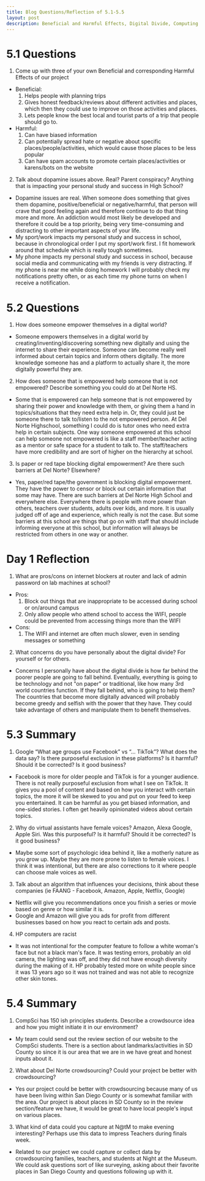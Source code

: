 ```yaml
---
title: Blog Questions/Reflection of 5.1-5.5
layout: post 
description: Beneficial and Harmful Effects, Digital Divide, Computing Bias, Crowdsourcing
---
```


# 5.1 Questions

1. Come up with three of your own Beneficial and corresponding Harmful Effects of our project
- Beneficial:
    1. Helps people with planning trips
    2. Gives honest feedback/reviews about different activities and places, which then they could use to improve on those activities and places.
    3. Lets people know the best local and tourist parts of a trip that people should go to. 
- Harmful:
    1. Can have biased information 
    2. Can potentially spread hate or negative about specific places/people/activities, which would cause those places to be less popular
    3. Can have spam accounts to promote certain places/activities or karens/bots on the website 
2. Talk about dopamine issues above. Real? Parent conspiracy? Anything that is impacting your personal study and success in High School?
- Dopamine issues are real. When someone does something that gives them dopamine, positive/beneficial or negative/harmful, that person will crave that good feeling again and therefore continue to do that thing more and more. An addiction would most likely be developed and therefore it could be a top priority, being very time-consuming and distracting to other important aspects of your life. 
- My sport/work impacts my personal study and success in school, because in chronological order I put my sport/work first. I fit homework around that schedule which is really tough sometimes.  
- My phone impacts my personal study and success in school, because social media and communicating with my friends is very distracting. If my phone is near me while doing homework I will probably check my notifications pretty often, or as each time my phone turns on when I receive a notification. 


# 5.2 Questions

1. How does someone empower themselves in a digital world?
- Someone empowers themselves in a digital world by creating/inventing/discovering something new digitally and using the internet to share their experience. Someone can become really well informed about certain topics and inform others digitally. The more knowledge someone has and a platform to actually share it, the more digitally powerful they are. 
2. How does someone that is empowered help someone that is not empowered? Describe something you could do at Del Norte HS.
- Some that is empowered can help someone that is not empowered by sharing their power and knowledge with them, or giving them a hand in topics/situations that they need extra help in. Or, they could just be someone there to talk to/listen to the not empowered person. At Del Norte Highschool, something I could do is tutor ones who need extra help in certain subjects. One way someone empowered at this school can help someone not empowered is like a staff member/teacher acting as a mentor or safe space for a student to talk to. The staff/teachers have more credibility and are sort of higher on the hierarchy at school. 
3. Is paper or red tape blocking digital empowerment? Are there such barriers at Del Norte? Elsewhere?
- Yes, paper/red tape/the government is blocking digital empowerment. They have the power to censor or block out certain information that some may have. There are such barriers at Del Norte High School and everywhere else. Everywhere there is people with more power than others, teachers over students, adults over kids, and more. It is usually judged off of age and experience, which really is not the case. But some barriers at this school are things that go on with staff that should include informing everyone at this school, but information will always be restricted from others in one way or another. 


# Day 1 Reflection
1. What are pros/cons on internet blockers at router and lack of admin password on lab machines at school?
- Pros:
    1. Block out things that are inappropriate to be accessed during school or on/around campus
    2. Only allow people who attend school to access the WIFI, people could be prevented from accessing things more than the WIFI
- Cons:
    1. The WIFI and internet are often much slower, even in sending messages or something
2. What concerns do you have personally about the digital divide?  For yourself or for others.
- Concerns I personally have about the digital divide is how far behind the poorer people are going to fall behind. Eventually, everything is going to be technology and not "on paper" or traditional, like how many 3rd world countries function. If they fall behind, who is going to help them? The countries that become more digitally advanced will probably become greedy and selfish with the power that they have. They could take advantage of others and manipulate them to benefit themselves. 

# 5.3 Summary  
1. Google “What age groups use Facebook” vs “… TikTok”? What does the data say? Is there purposeful exclusion in these platforms? Is it harmful? Should it be corrected? Is it good business?
- Facebook is more for older people and TikTok is for a younger audience. There is not really purposeful exclusion from what I see on TikTok. It gives you a pool of content and based on how you interact with certain topics, the more it will be skewed to you and put on your feed to keep you entertained. It can be harmful as you get biased information, and one-sided stories. I often get heavily opinionated videos about certain topics. 
2. Why do virtual assistants have female voices? Amazon, Alexa Google, Apple Siri. Was this purposeful? Is it harmful? Should it be corrected? Is it good business?
- Maybe some sort of psychologic idea behind it, like a motherly nature as you grow up. Maybe they are more prone to listen to female voices. I think it was intentional, but there are also corrections to it where people can choose male voices as well. 
3. Talk about an algorithm that influences your decisions, think about these companies (ie FAANG - Facebook, Amazon, Apple, Netflix, Google)
- Netflix will give you recommendations once you finish a series or movie based on genre or how similar it is. 
- Google and Amazon will give you ads for profit from different businesses based on how you react to certain ads and posts. 
4. HP computers are racist
- It was not intentional for the computer feature to follow a white woman's face but not a black man's face. It was testing errors, probably an old camera, the lighting was off, and they did not have enough diversity during the making of it. HP probably tested more on white people since it was 13 years ago so it was not trained and was not able to recognize other skin tones. 

# 5.4 Summary
1. CompSci has 150 ish principles students. Describe a crowdsource idea and how you might initiate it in our environment?
- My team could send out the review section of our website to the CompSci students. There is a section about landmarks/activities in SD County so since it is our area that we are in we have great and honest inputs about it. 
2. What about Del Norte crowdsourcing? Could your project be better with crowdsourcing?
- Yes our project could be better with crowdsourcing because many of us have been living within San Diego County or is somewhat familiar with the area. Our project is about places in SD County so in the review section/feature we have, it would be great to have local people's input on various places. 
3. What kind of data could you capture at N@tM to make evening interesting? Perhaps use this data to impress Teachers during finals week.
- Related to our project we could capture or collect data by crowdsourcing families, teachers, and students at Night at the Museum. We could ask questions sort of like surveying, asking about their favorite places in San Diego County and questions following up with it. 